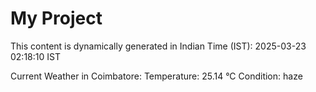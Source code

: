 # My Project

This content is dynamically generated in Indian Time (IST): 2025-03-23 02:18:10 IST


Current Weather in Coimbatore:
Temperature: 25.14 °C
Condition: haze
